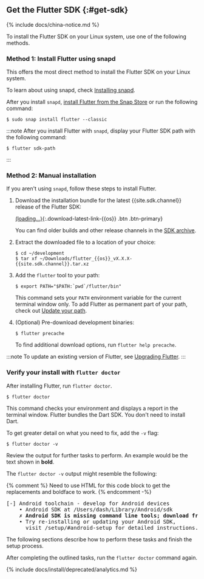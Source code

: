 ## Get the Flutter SDK {:#get-sdk}

{% include docs/china-notice.md %}

To install the Flutter SDK on your Linux system,
use one of the following methods.

### Method 1: Install Flutter using snapd

This offers the most direct method to install
the Flutter SDK on your Linux system.

To learn about using snapd, check [Installing snapd][].

After you install `snapd`, [install Flutter from the Snap Store][] or
run the following command:

```console
$ sudo snap install flutter --classic
```

:::note
After you install Flutter with `snapd`,
display your Flutter SDK path with the following command:

```console
$ flutter sdk-path
```
:::

### Method 2: Manual installation

If you aren't using `snapd`, follow these steps to install Flutter.

1. Download the installation bundle for the latest
   {{site.sdk.channel}} release of the Flutter SDK:

   [(loading...)](#){:.download-latest-link-{{os}} .btn .btn-primary}

   You can find older builds and other release channels in the [SDK archive][].

1. Extract the downloaded file to a location of your choice:

    ```console
    $ cd ~/development
    $ tar xf ~/Downloads/flutter_{{os}}_vX.X.X-{{site.sdk.channel}}.tar.xz
    ```

1. Add the `flutter` tool to your path:

    ```console
    $ export PATH="$PATH:`pwd`/flutter/bin"
    ```

    This command sets your `PATH` environment variable for the current
    terminal window only.
    To add Flutter as permanent part of your path,
    check out [Update your path][].

1. (Optional) Pre-download development binaries:

    ```console
    $ flutter precache
    ```

    To find additional download options, run `flutter help precache`.

:::note
To update an existing version of Flutter, see [Upgrading Flutter][].
:::

### Verify your install with `flutter doctor`

After installing Flutter, run `flutter doctor`.

```console
$ flutter doctor
```

This command checks your environment and displays a report in the
terminal window.
Flutter bundles the Dart SDK. You don't need to install Dart.

To get greater detail on what you need to fix, add the `-v` flag:

```console
$ flutter doctor -v
```

Review the output for further tasks to perform.
An example would be the text shown in **bold**.

The `flutter doctor -v` output might resemble the following:

{% comment %}
Need to use HTML for this code block to get the replacements
and boldface to work.
{% endcomment
   -%}

<pre>
[-] Android toolchain - develop for Android devices
    • Android SDK at /Users/dash/Library/Android/sdk
    <strong>✗ Android SDK is missing command line tools; download from https://goo.gl/XxQghQ</strong>
    • Try re-installing or updating your Android SDK,
      visit /setup/#android-setup for detailed instructions.
</pre>

The following sections describe how to perform these tasks
and finish the setup process.

After completing the outlined tasks,
run the `flutter doctor` command again.

{% include docs/install/deprecated/analytics.md %}

[Flutter repo]: {{site.repo.flutter}}
[install Flutter from the Snap Store]: https://snapcraft.io/flutter
[Installing snapd]: https://snapcraft.io/docs/installing-snapd
[SDK archive]: /release/archive
[Update your path]: #update-your-path
[Upgrading Flutter]: /release/upgrade
